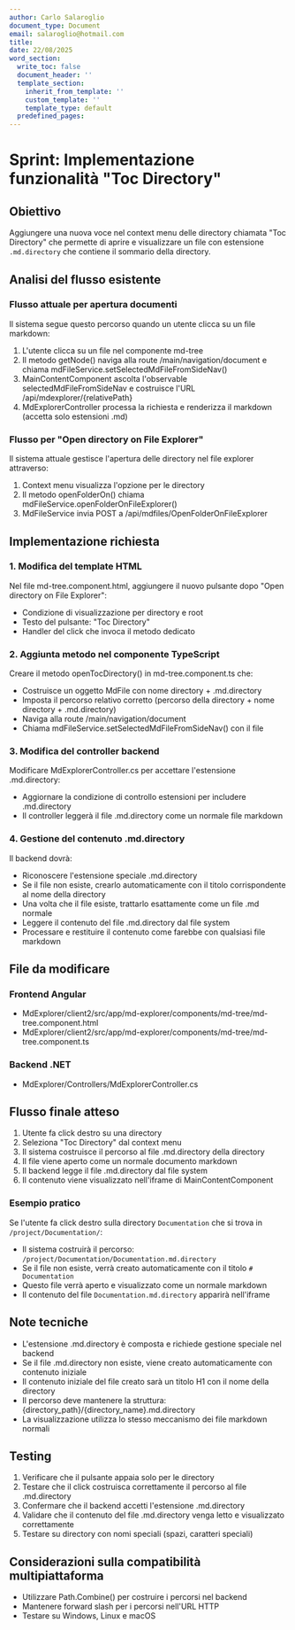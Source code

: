 ```yaml
---
author: Carlo Salaroglio
document_type: Document
email: salaroglio@hotmail.com
title: 
date: 22/08/2025
word_section:
  write_toc: false
  document_header: ''
  template_section:
    inherit_from_template: ''
    custom_template: ''
    template_type: default
  predefined_pages: 
---
```

# Sprint: Implementazione funzionalità "Toc Directory"

## Obiettivo
Aggiungere una nuova voce nel context menu delle directory chiamata "Toc Directory" che permette di aprire e visualizzare un file con estensione `.md.directory` che contiene il sommario della directory.

## Analisi del flusso esistente

### Flusso attuale per apertura documenti
Il sistema segue questo percorso quando un utente clicca su un file markdown:
1. L'utente clicca su un file nel componente md-tree
2. Il metodo getNode() naviga alla route /main/navigation/document e chiama mdFileService.setSelectedMdFileFromSideNav()
3. MainContentComponent ascolta l'observable selectedMdFileFromSideNav e costruisce l'URL /api/mdexplorer/{relativePath}
4. MdExplorerController processa la richiesta e renderizza il markdown (accetta solo estensioni .md)

### Flusso per "Open directory on File Explorer"
Il sistema attuale gestisce l'apertura delle directory nel file explorer attraverso:
1. Context menu visualizza l'opzione per le directory
2. Il metodo openFolderOn() chiama mdFileService.openFolderOnFileExplorer()
3. MdFileService invia POST a /api/mdfiles/OpenFolderOnFileExplorer

## Implementazione richiesta

### 1. Modifica del template HTML
Nel file md-tree.component.html, aggiungere il nuovo pulsante dopo "Open directory on File Explorer":
- Condizione di visualizzazione per directory e root
- Testo del pulsante: "Toc Directory"
- Handler del click che invoca il metodo dedicato

### 2. Aggiunta metodo nel componente TypeScript
Creare il metodo openTocDirectory() in md-tree.component.ts che:
- Costruisce un oggetto MdFile con nome directory + .md.directory
- Imposta il percorso relativo corretto (percorso della directory + nome directory + .md.directory)
- Naviga alla route /main/navigation/document
- Chiama mdFileService.setSelectedMdFileFromSideNav() con il file

### 3. Modifica del controller backend
Modificare MdExplorerController.cs per accettare l'estensione .md.directory:
- Aggiornare la condizione di controllo estensioni per includere .md.directory
- Il controller leggerà il file .md.directory come un normale file markdown

### 4. Gestione del contenuto .md.directory
Il backend dovrà:
- Riconoscere l'estensione speciale .md.directory
- Se il file non esiste, crearlo automaticamente con il titolo corrispondente al nome della directory
- Una volta che il file esiste, trattarlo esattamente come un file .md normale
- Leggere il contenuto del file .md.directory dal file system
- Processare e restituire il contenuto come farebbe con qualsiasi file markdown

## File da modificare

### Frontend Angular
- MdExplorer/client2/src/app/md-explorer/components/md-tree/md-tree.component.html
- MdExplorer/client2/src/app/md-explorer/components/md-tree/md-tree.component.ts

### Backend .NET
- MdExplorer/Controllers/MdExplorerController.cs

## Flusso finale atteso

1. Utente fa click destro su una directory
2. Seleziona "Toc Directory" dal context menu
3. Il sistema costruisce il percorso al file .md.directory della directory
4. Il file viene aperto come un normale documento markdown
5. Il backend legge il file .md.directory dal file system
6. Il contenuto viene visualizzato nell'iframe di MainContentComponent

### Esempio pratico
Se l'utente fa click destro sulla directory `Documentation` che si trova in `/project/Documentation/`:
- Il sistema costruirà il percorso: `/project/Documentation/Documentation.md.directory`
- Se il file non esiste, verrà creato automaticamente con il titolo `# Documentation`
- Questo file verrà aperto e visualizzato come un normale markdown
- Il contenuto del file `Documentation.md.directory` apparirà nell'iframe

## Note tecniche

- L'estensione .md.directory è composta e richiede gestione speciale nel backend
- Se il file .md.directory non esiste, viene creato automaticamente con contenuto iniziale
- Il contenuto iniziale del file creato sarà un titolo H1 con il nome della directory
- Il percorso deve mantenere la struttura: {directory_path}/{directory_name}.md.directory
- La visualizzazione utilizza lo stesso meccanismo dei file markdown normali

## Testing

1. Verificare che il pulsante appaia solo per le directory
2. Testare che il click costruisca correttamente il percorso al file .md.directory
3. Confermare che il backend accetti l'estensione .md.directory
4. Validare che il contenuto del file .md.directory venga letto e visualizzato correttamente
5. Testare su directory con nomi speciali (spazi, caratteri speciali)

## Considerazioni sulla compatibilità multipiattaforma

- Utilizzare Path.Combine() per costruire i percorsi nel backend
- Mantenere forward slash per i percorsi nell'URL HTTP
- Testare su Windows, Linux e macOS